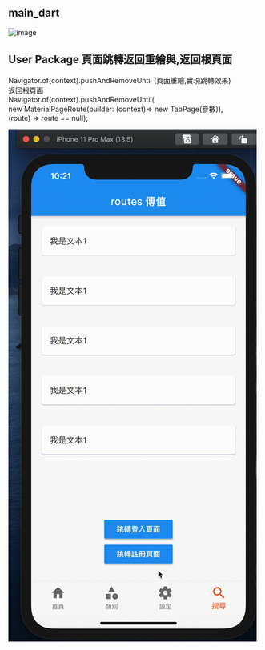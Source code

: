 ## main_dart
![image](lib/image/a001.gif)

##  User Package 頁面跳轉返回重繪與,返回根頁面
Navigator.of(context).pushAndRemoveUntil (頁面重繪,實現跳轉效果)
<br>
返回根頁面
<br>
Navigator.of(context).pushAndRemoveUntil(
<br>
new MaterialPageRoute(builder: (context)=> new TabPage(參數)),
<br>
(route) => route  == null);
<br>

![image](lib/image/a02.gif)